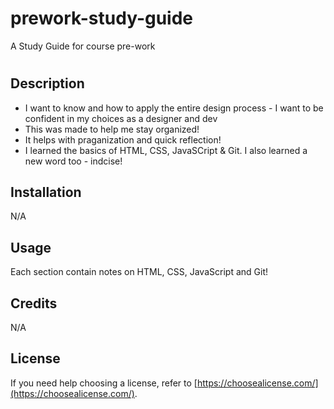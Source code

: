 # prework-study-guide
A Study Guide for course pre-work
# <Prework Study Guide Webpage>

## Description

- I want to know and how to apply the entire design process - I want to be  confident in my choices as a designer and dev
- This was made to help me stay organized!
- It helps with praganization and quick reflection!
- I learned the basics of HTML, CSS, JavaSCript & Git. I also learned a new word too - indcise!

## Installation

N/A
## Usage

Each section contain notes on HTML, CSS, JavaScript and Git!

## Credits

N/A 

## License

 If you need help choosing a license, refer to [https://choosealicense.com/](https://choosealicense.com/).